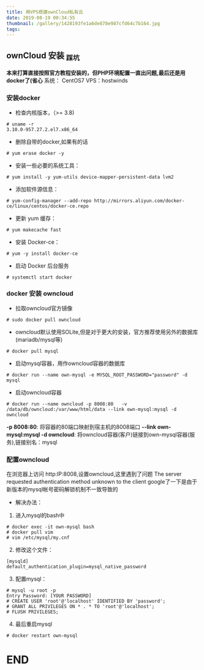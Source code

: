 ```yaml
---
title: 用VPS搭建ownCloud私有云
date: 2019-08-19 00:34:55
thumbnail: /gallery/1428193fe1a6de878e987cfd64c7b164.jpg
tags:
---
```

## ownCloud 安装 <sub>踩坑</sub>

**本来打算直接按照官方教程安装的，但PHP环境配置一直出问题,最后还是用docker了(省心**
系统： CentOS7
VPS：hostwinds
<!--more-->
### 安装docker
* 检查内核版本，（>= 3.8)
```
# uname -r
3.10.0-957.27.2.el7.x86_64
```
* 删除自带的docker,如果有的话
```
# yum erase docker -y
```
* 安装一些必要的系统工具：

```
# yum install -y yum-utils device-mapper-persistent-data lvm2
```
* 添加软件源信息：
```
# yum-config-manager --add-repo http://mirrors.aliyun.com/docker-ce/linux/centos/docker-ce.repo
```
* 更新 yum 缓存：
```
# yum makecache fast
```
* 安装 Docker-ce：
```
# yum -y install docker-ce
```
* 启动 Docker 后台服务
```
# systemctl start docker
```
### docker 安装 owncloud 
* 拉取owncloud官方镜像
```
# sudo docker pull owncloud
```
* owncloud默认使用SOLite,但是对于更大的安装，官方推荐使用另外的数据库(mariadb/mysql等)
```
# docker pull mysql
```
* 启动mysql容器，用作owncloud容器的数据库
```
# docker run --name own-mysql -e MYSQL_ROOT_PASSWORD="password" -d mysql
```
* 启动owncloud容器
```
# docker run --name owncloud -p 8008:80   -v /data/db/owncloud:/var/www/html/data --link own-mysql:mysql -d owncloud
```
**-p 8008:80**: 将容器的80端口映射到宿主机的8008端口
**--link own-mysql:mysql -d owncloud**: 将owncloud容器(客户)链接到own-mysql容器(服务),链接别名：mysql

### 配置owncloud
在浏览器上访问 http:IP:8008,设置owncloud,这里遇到了问题
The server requested authentication method unknown to the client
google了一下是由于新版本的mysql帐号密码解锁机制不一致导致的
* 解决办法：
1. 进入mysql的bash中
```
# docker exec -it own-mysql bash
# docker pull vim
# vim /etc/mysql/my.cnf
```
2. 修改这个文件：
```
[mysqld]
default_authentication_plugin=mysql_native_password
```
3. 配置mysql：
```
# mysql -u root -p
Entry Password: [YOUR PASSWORD]
# CREATE USER 'root'@'localhost' IDENTIFIED BY 'password';
# GRANT ALL PRIVILEGES ON * . * TO 'root'@'localhost';
# FLUSH PRIVILEGES;
```
4. 最后重启mysql
```
# docker restart own-mysql
```
# END
